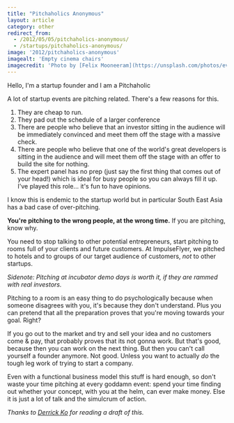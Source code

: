 ```yaml
---
title: "Pitchaholics Anonymous"
layout: article
category: other
redirect_from:
  - /2012/05/05/pitchaholics-anonymous/
  - /startups/pitchaholics-anonymous/
image: '2012/pitchaholics-anonymous'
imagealt: 'Empty cinema chairs'
imagecredit: 'Photo by [Felix Mooneeram](https://unsplash.com/photos/evlkOfkQ5rE) on Unsplash'
---
```


Hello, I'm a startup founder and I am a Pitchaholic

A lot of startup events are pitching related. There's a few reasons for this.

1. They are cheap to run.
2. They pad out the schedule of a larger conference
3. There are people who believe that an investor sitting in the audience will be immediately convinced and meet them off the stage with a massive check.
4. There are people who believe that one of the world's great developers is sitting in the audience and will meet them off the stage with an offer to build the site for nothing.
5. The expert panel has no prep (just say the first thing that comes out of your head!) which is ideal for busy people so you can always fill it up. I've played this role... it's fun to have opinions.

I know this is endemic to the startup world but in particular South East Asia has a bad case of over-pitching.

**You're pitching to the wrong people, at the wrong time.** If you are pitching, know why.

You need to stop talking to other potential entrepreneurs, start pitching to rooms full of your clients and future customers. At ImpulseFlyer, we pitched to hotels and to groups of our target audience of customers, *not* to other startups.

*Sidenote: Pitching at incubator demo days is worth it, if they are rammed with real investors.*

Pitching to a room is an easy thing to do psychologically because when someone disagrees with you, it's because they don't understand. Plus you can pretend that all the preparation proves that you're moving towards your goal. Right?

If you go out to the market and try and sell your idea and no customers come & pay, that probably proves that its not gonna work. But that's good, because then you can work on the next thing. But then you can't call yourself a founder anymore. Not good. Unless you want to actually *do* the tough leg work of trying to start a company.

Even with a functional business model this stuff is hard enough, so don't waste your time pitching at every goddamn event: spend your time finding out whether your concept, with you at the helm, can ever make money. Else it is just a lot of talk and the simulcrum of action.

*Thanks to [Derrick Ko](http://derrickko.com) for reading a draft of this.*
